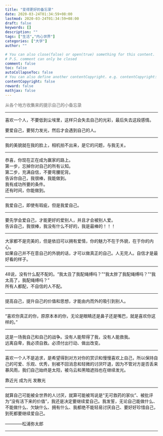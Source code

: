 ```yaml
---
title: "变得更好的备忘录"
date: 2020-03-24T01:34:59+08:00
lastmod: 2020-03-24T01:34:59+08:00
draft: false
keywords: []
description: ""
tags: ["生活","内心世界"]
categories: ["大学"]
author: ""

# You can also close(false) or open(true) something for this content.
# P.S. comment can only be closed
comment: false
toc: false
autoCollapseToc: false
# You can also define another contentCopyright. e.g. contentCopyright: "This is another copyright."
contentCopyright: false
reward: false
mathjax: false
---
```

 __<font color=#999>从各个地方收集来的提示自己的小备忘录</font>__ 
<!--more-->

---

喜欢一个人，不要低到尘埃里，这样只会失去自己的光彩，最后失去这段感情。

要爱自己，要努力发光，然后才会遇到自己的人。


---

我的美貌就在我的脸上，相机拍不出来，是它的问题，与我无关。

---

恭喜，你现在正在成为赢家的路上。<br>第一步，忘掉你对自己的所有认知。<br>第二步，充满自信，不要弯腰驼背。<br>告诉你自己，我很棒，我能做到。<br>我有成功所要的条件。<br>还有时间，你能做到。

---

我爱自己，即使有瑕疵，但是我爱自己。

---

要先学会爱自己，才能更好的爱别人，并且才会被别人爱。<br>告诉自己，我很棒，我没有什么不好的，我是最棒的！！！

---

大家都不是完美的，但是依旧可以拥有爱情，你的魅力不在于外貌，在于你的内心。<br>如果自己并不在意自己的外貌的话，才可以做真正的自己。人无完人。自信才是最好看的样子。

---

48说，没有什么配不配的。“我太丑了我配绳缚吗？”“我太胖了我配绳缚吗？”“我太高了，我配绳缚吗？”<br>所有人都配，不自信的人不配。

---

提高自己，提升自己的价值和思想，才能由内而外的吸引到别人。

---

“喜欢你真正的你，原原本本的你，无论是眼睛还是鼻子还是嘴巴，就是喜欢你这样的。”

---

这是一场我自己和自己的战争。没有人能帮得了我，没有人能救我。<br>远离自卑，我必须自救。必须付出行动、做出改变。

---


喜欢一个人不是追求，是希望得到对方对你的赏识和慢慢喜欢上自己，所以保持自己的可爱、乐观、优秀，别被不回消息和轻微的讨厌吓退，因为不管对方是否丢来暴风雨，我们自己始终是太阳，被乌云和黑暗遮挡也在继续发光。

靠近光 成为光 发散光

---

就算自己可能被全世界的人讨厌，就算可能被骂说是“无可救药的家伙”、被批评为“没有活下来的价值”，我还是决定要继续爱自己。我发誓，无论自己能做什么、不能做什么、欠缺什么、拥有什么、我都绝不能轻易讨厌自己、要好好珍惜自己，到死都要继续爱自己。

————松浦弥太郎

---



